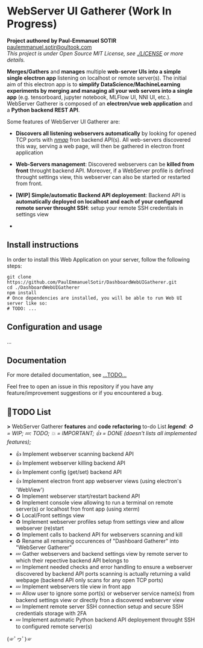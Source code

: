 # WebServer UI Gatherer (Work In Progress)

__Project authored by Paul-Emmanuel SOTIR__ <paulemmanuel.sotir@oultook.com>  
_This project is under Open Source MIT License, see [./LICENSE](./LICENSE) or more details._  

__Merges/Gathers__ and __manages__ multiple __web-server UIs into a simple single electron app__ listening on localhost or remote server(s). The initial aim of this electron app is to __simplify DataScience/MachineLearning experiments by merging and managing all your web servers into a single app__ (e.g. tensorboard, jupyter notebook, MLFlow UI, NNI UI, etc.). WebServer Gatherer is composed of an __electron/vue web application__ and a __Python backend REST API__.  

Some features of WebServer UI Gatherer are:

- __Discovers all listening webservers automatically__ by looking for opened TCP ports with _[nmap](https://nmap.org/)_ fron backend API(s). All web-servers discovered this way, serving a web page, will then be gathered in electron front application  
- __Web-Servers management__: Discovered webservers can be __killed from front__ throught backend API. Moreover, if a WebServer profile is defined throught settings view, this webserver can also be started or restarted from front.
- __[WIP] Simple/automatic Backend API deployement__: Backend API is __automatically deployed on localhost and each of your configured remote server throught SSH__: setup your remote SSH credentials in settings view  

-

## Install instructions

In order to install this Web Application on your server, follow the following steps:

``` shell
git clone https://github.com/PaulEmmanuelSotir/DashboardWebUIGatherer.git
cd ./DashboardWebUIGatherer
npm install
# Once dependencies are installed, you will be able to run Web UI server like so:
# TODO: ...
```

## Configuration and usage

...

## Documentation

For more detailed documentation, see [...TODO...](...)

Feel free to open an issue in this repository if you have any feature/improvement suggestions or if you encountered a bug.

## 📝TODO List

__>__ WebServer Gatherer __features__ and __code refactoring__ to-do List
_**legend**: ♻ = WIP; 💤: TODO; 💥 = IMPORTANT; 👍 = DONE (doesn't lists all implemented features);_

- 👍 Implement webserver scanning backend API
- 👍 Implement webserver killing backend API
- 👍 Implement config (get/set) backend API
- 👍 Implement electron front app webserver views (using electron's 'WebView')
- ♻ Implement webserver start/restart backend API
- ♻ Implement console view allowing to run a terminal on remote server(s) or localhost fron front app (using xterm)
- ♻ Local/Front settings view
- ♻ Implement webserver profiles setup from settings view and allow webserver (re)start
- ♻ Implement calls to backend API for webservers scanning and kill
- ♻ Rename all remaning occurences of "Dashboard Gatherer" into "WebServer Gatherer"
- 💤 Gather webservers and backend settings view by remote server to which their repective backend API belongs to
- 💤 Implement needed checks and error handling to ensure a webserver discovered by backend API ports scanning is actually returning a valid webpage (backend API only scans for any open TCP ports)
- 💤 Implement webservers tile view in front app
- 💤 Allow user to ignore some port(s) or webserver service name(s) from backend settings view or directly fron a discovered webserver view
- 💤 Implement remote server SSH connection setup and secure SSH credentials storage with 2FA  
- 💤 Implement automatic Python backend API deployement throught SSH to configured remote server(s)

(☞ﾟヮﾟ)☞
